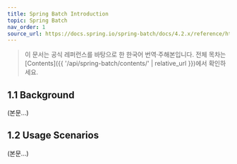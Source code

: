```yaml
---
title: Spring Batch Introduction
topic: Spring Batch
nav_order: 1
source_url: https://docs.spring.io/spring-batch/docs/4.2.x/reference/html/
---
```


> 이 문서는 공식 레퍼런스를 바탕으로 한 한국어 번역·주해본입니다.
> 전체 목차는 [Contents]({{ '/api/spring-batch/contents/' | relative_url }})에서 확인하세요.

## 1.1 Background
(본문…)

## 1.2 Usage Scenarios
(본문…)

